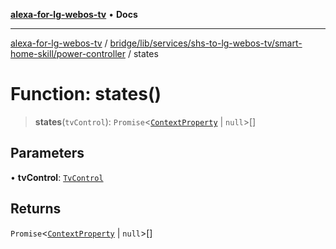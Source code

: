 [**alexa-for-lg-webos-tv**](../../../../../../../README.md) • **Docs**

***

[alexa-for-lg-webos-tv](../../../../../../../modules.md) / [bridge/lib/services/shs-to-lg-webos-tv/smart-home-skill/power-controller](../README.md) / states

# Function: states()

> **states**(`tvControl`): `Promise`\<[`ContextProperty`](../../../../../../../common/smart-home-skill/response/interfaces/ContextProperty.md) \| `null`\>[]

## Parameters

• **tvControl**: [`TvControl`](../../../tv-manager/tv-control/classes/TvControl.md)

## Returns

`Promise`\<[`ContextProperty`](../../../../../../../common/smart-home-skill/response/interfaces/ContextProperty.md) \| `null`\>[]
